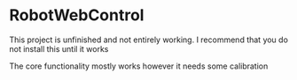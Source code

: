 # RobotWebControl


This project is unfinished and not entirely working.
I recommend that you do not install this until it works


The core functionality mostly works however it needs some calibration
